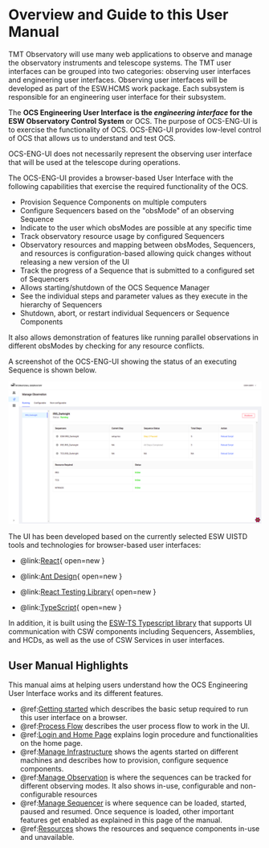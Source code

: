 # Overview and Guide to this User Manual

TMT Observatory will use many web applications to observe and manage the observatory instruments and telescope systems.
The TMT user interfaces can be grouped into two categories: observing user interfaces and engineering user interfaces.
Observing user interfaces will be developed as part of the ESW.HCMS work package. Each subsystem is responsible for an engineering user
interface for their subsystem.

The **OCS Engineering User Interface is the _engineering interface_ for the ESW Observatory Control System** or OCS. The purpose of OCS-ENG-UI
is to exercise the functionality of OCS. OCS-ENG-UI provides low-level control of OCS that allows us to understand and test OCS.

OCS-ENG-UI does not necessarily represent the observing user interface that will be used at the telescope during operations.

The OCS-ENG-UI provides a browser-based User Interface with the following capabilities that exercise the required functionality of the OCS.

* Provision Sequence Components on multiple computers
* Configure Sequencers based on the "obsMode" of an observing Sequence
* Indicate to the user which obsModes are possible at any specific time
* Track observatory resource usage by configured Sequencers
* Observatory resources and mapping between obsModes, Sequencers, and resources is configuration-based allowing quick changes without releasing a new version of the UI
* Track the progress of a Sequence that is submitted to a configured set of Sequencers
* Allows starting/shutdown of the OCS Sequence Manager
* See the individual steps and parameter values as they execute in the hierarchy of Sequencers
* Shutdown, abort, or restart individual Sequencers or Sequence Components

It also allows demonstration of features like running parallel observations in different obsModes by checking for any resource conflicts.

A screenshot of the OCS-ENG-UI showing the status of an executing Sequence is shown below.

![Status when Paused](images/ObservationStatus_Paused.png)

The UI has been developed based on the currently selected ESW UISTD tools and technologies for browser-based user interfaces:

* @link:[React](https://reactjs.org){ open=new }

* @link:[Ant Design](https://ant.design){ open=new }

* @link:[React Testing Library](https://testing-library.com/docs/react-testing-library/intro/){ open=new }

* @link:[TypeScript](https://www.typescriptlang.org/){ open=new }

In addition, it is built using the [ESW-TS Typescript library](http://tmtsoftware.github.io/esw-ts/) that supports UI communication with CSW components including
Sequencers, Assemblies, and HCDs, as well as the use of CSW Services in user interfaces.

## User Manual Highlights

This manual aims at helping users understand how the OCS Engineering User Interface works and its different features.

* @ref:[Getting started](Getting-started.md) which describes the basic setup required to run this user interface on a browser.
* @ref:[Process Flow](UI_processflow.md) describes the user process flow to work in the UI.
* @ref:[Login and Home Page](Login_HomePage.md) explains login procedure and functionalities on the home page.
* @ref:[Manage Infrastructure](ManageInfrastructure.md) shows the agents started on different machines and describes how to provision, configure sequence components.
* @ref:[Manage Observation](ManageObservation.md) is where the sequences can be tracked for different observing modes. It also shows in-use, configurable and non-configurable resources
* @ref:[Manage Sequencer](ManageSequencer.md) is where sequence can be loaded, started, paused and resumed. Once sequence is loaded, other important features get enabled as explained in this page of the manual.
* @ref:[Resources](Resources.md) shows the resources and sequence components in-use and unavailable.
